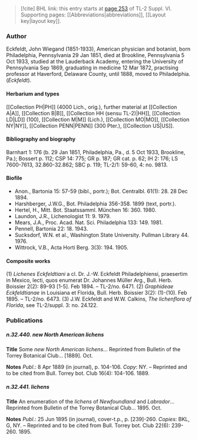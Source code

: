 > [!cite] BHL link: this entry starts at [page 253](https://www.biodiversitylibrary.org/item/103835#page/263/mode/1up) of TL-2 Suppl. VI.
> Supporting pages: [[Abbreviations|abbreviations]], [[Layout key|layout key]].

### Author

Eckfeldt, John Wiegand (1851-1933), American physician and botanist, born Philadelphia, Pennsylvania 29 Jan 1851, died at Brookline, Pennsylvania 5 Oct 1933, studied at the Lauderback Academy, entering the University of Pennsylvania Sep 1869, graduating in medicine 12 Mar 1872, practising professor at Haverford, Delaware County, until 1888, moved to Philadelphia. (*Eckfeldt*).

#### Herbarium and types

[[Collection PH|PH]] (4000 Lich., orig.), further material at [[Collection A|A]], [[Collection B|B]], [[Collection HH (sensu TL-2)|HH]], [[Collection LD|LD]] (100), [[Collection M|M]] (Lich.), [[Collection MO|MO]], [[Collection NY|NY]], [[Collection PENN|PENN]] (300 Pter.), [[Collection US|US]].

#### Bibliography and biography

Barnhart 1: 176 (b. 29 Jan 1851, Philadelphia, Pa., d. 5 Oct 1933, Brookline, Pa.); Bossert p. 112; CSP 14: 775; GR p. 187; GR cat. p. 62; IH 2: 176; LS 7600-7613, 32.860-32.862; SBC p. 119; TL-2/1: 59-60, 4: no. 9813.

#### Biofile

- Anon., Bartonia 15: 57-59 (bibl., portr.); Bot. Centralbl. 61(1): 28. 28 Dec 1894.
- Harshberger, J.W.G., Bot. Philadelphia 356-358. 1899 (text, portr.).
- Hertel, H., Mitt. Bot. Staatssamml. München 16: 360. 1980.
- Laundon, J.R., Lichenologist 11: 9. 1979.
- Mears, J.A., Proc. Acad. Nat. Sci. Philadelphia 133: 149. 1981.
- Pennell, Bartonia 22: 18. 1943.
- Sucksdorf, W.N. et al., Washington State University. Pullman Library 44. 1976.
- Wittrock, V.B., Acta Horti Berg. 3(3): 194. 1905.

#### Composite works

(1) *Lichenes Eckfeldtiani* a cl. Dr. J.-W. Eckfeldt Philadelphiensi, praesertim in Mexico, lecti, quos enumerat Dr. Johannes Müller Arg., Bull. Herb. Boissier 2(2): 89-93 \[1-5\]. Feb 1894. – TL-2/no. 6471.
(2) *Graphideae Eckfeldtianae* in Louisiana et Florida, Bull. Herb. Boissier 3(2): (1)-(10). Feb 1895. – TL-2/no. 6473.
(3) J.W. Eckfeldt and W.W. Calkins, *The lichenflora of Florida*, see TL-2/suppl. 3: no.
24.122.

### Publications

##### n.32.440. new North American lichens

**Title**
Some *new North American lichens*... Reprinted from Bulletin of the Torrey Botanical Club... \[1889\]. Oct.

**Notes**
*Publ*.: 8 Apr 1889 (in journal), p. 104-106. *Copy*: NY. – Reprinted and to be cited from Bull. Torrey bot. Club 16(4): 104-106. 1889.

##### n.32.441. lichens

**Title**
An enumeration of the *lichens* of *Newfoundland* and *Labrador*... Reprinted from Bulletin of the Torrey Botanical Club... 1895. Oct.

**Notes**
*Publ*.: 25 Jun 1895 (in journal), cover-t.p., p. \[239\]-260. *Copies*: BKL, G, NY. – Reprinted and to be cited from Bull. Torrey bot. Club 22(6): 239-260. 1895.

